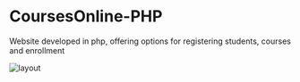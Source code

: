 # CoursesOnline-PHP
Website developed in php, offering options for registering students, courses and enrollment

![layout](https://user-images.githubusercontent.com/60563629/125511518-0b61e29e-0594-4843-9ecc-d3a5a114be50.png)

